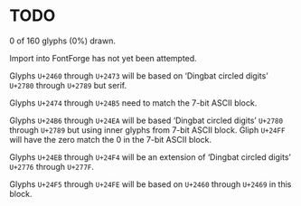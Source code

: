 TODO
====

0 of 160 glyphs (0%) drawn.

Import into FontForge has not yet been attempted.

Glyphs `U+2460` through `U+2473` will be based on ‘Dingbat circled digits’
`U+2780` through `U+2789` but serif.

Glyphs `U+2474` through `U+24B5` need to match the 7-bit ASCII block.

Glyphs `U+24B6` through `U+24EA` will be based ‘Dingbat circled digits’ `U+2780`
through `U+2789` but using inner glyphs from 7-bit ASCII block. Gliph `U+24FF`
will have the zero match the 0 in the 7-bit ASCII block.

Glyphs `U+24EB` through `U+24F4` will be an extension of ‘Dingbat circled
digits’ `U+2776` through `U+277F`.

Glyphs `U+24F5` through `U+24FE` will be based on `U+2460` through `U+2469` in
this block.
